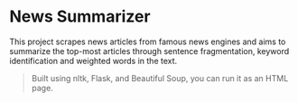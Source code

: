 # News Summarizer
This project scrapes news articles from famous news engines and aims to summarize the top-most articles through sentence fragmentation, keyword identification and weighted words in the text. 

>Built using nltk, Flask, and Beautiful Soup, you can run it as an HTML page. 
